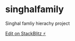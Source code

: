 # singhalfamily
Singhal famliy hierachy project

[Edit on StackBlitz ⚡️](https://stackblitz.com/edit/singhalfamily)
